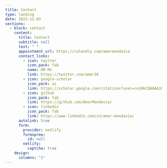 ```yaml
---
title: Contact
type: landing
date: 2023-12-03
sections:
  - block: contact
    content:
      title: Contact
      subtitle: null
      text: " "
      appointment_url: https://calendly.com/amarmandavia
      contact_links:
        - icon: twitter
          icon_pack: fab
          name: DM Me
          link: https://twitter.com/amar36
        - icon: google-scholar
          icon_pack: ai
          link: https://scholar.google.com/citations?user=ce1HkCQAAAAJ&hl=en
        - icon: github
          icon_pack: fab
          link: https://github.com/AmarMandavia/
        - icon: linkedin
          icon_pack: fab
          link: https://www.linkedin.com/in/amar-mandavia/
      autolink: true
      form:
        provider: netlify
        formspree:
          id: null
        netlify:
          captcha: true
    design:
      columns: "1"
---
```

